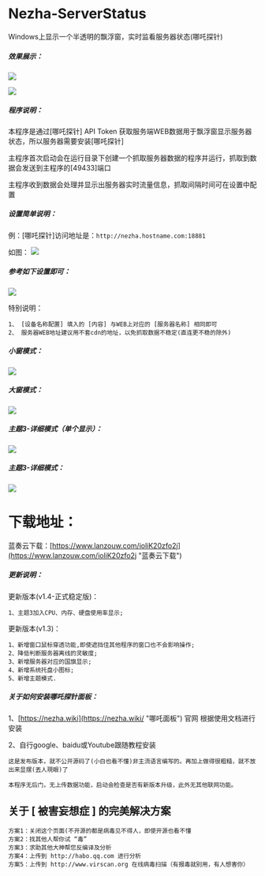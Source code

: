 # Nezha-ServerStatus
Windows上显示一个半透明的飘浮窗，实时监看服务器状态(哪吒探针)

##### 效果展示：
![](https://raw.githubusercontent.com/Xun-X/Nezha-Server-Status/main/explorer_I6TrVHCDOF.png)

![](https://raw.githubusercontent.com/Xun-X/Nezha-Server-Status/main/explorer_3OntghQXWy.png)

##### 程序说明：
本程序是通过[哪吒探针] API Token 获取服务端WEB数据用于飘浮窗显示服务器状态，所以服务器需要安装[哪吒探针]

主程序首次启动会在运行目录下创建一个抓取服务器数据的程序并运行，抓取到数据会发送到主程序的[49433]端口

主程序收到数据会处理并显示出服务器实时流量信息，抓取间隔时间可在设置中配置

##### 设置简单说明：
例：[哪吒探针]访问地址是：```http://nezha.hostname.com:18881```

如图：
![](https://raw.githubusercontent.com/Xun-X/Nezha-Server-Status/main/explorer_rbdz8QJfx2.png)

##### 参考如下设置即可：
![](https://raw.githubusercontent.com/Xun-X/Nezha-Server-Status/main/explorer_WrUY9L2w3F.png)

特别说明：
```
1、 [设备名称配置] 填入的 [内容] 与WEB上对应的 [服务器名称] 相同即可 
2、 服务器WEB地址建议用不套cdn的地址，以免抓取数据不稳定(直连更不稳的除外)
```

##### 小窗模式：
![](https://raw.githubusercontent.com/Xun-X/Nezha-Server-Status/main/explorer_I6TrVHCDOF.png)

##### 大窗模式：
![](https://raw.githubusercontent.com/Xun-X/Nezha-Server-Status/main/explorer_kLOVaAA2EO.png)

##### 主题3-详细模式（单个显示）：
![](https://raw.githubusercontent.com/Xun-X/Nezha-Server-Status/main/explorer_MDYFBW4VCv.png)

##### 主题3-详细模式：
![](https://raw.githubusercontent.com/Xun-X/Nezha-Server-Status/main/explorer_3OntghQXWy.png)

# 下载地址：
蓝奏云下载：[https://www.lanzouw.com/ioliK20zfo2j](https://www.lanzouw.com/ioliK20zfo2j "蓝奏云下载")

##### 更新说明：
更新版本(v1.4-正式稳定版)：
```
1、主题3加入CPU、内存、硬盘使用率显示;
```

更新版本(v1.3)：
```
1、新增窗口鼠标穿透功能,即使遮挡住其他程序的窗口也不会影响操作;
2、降低判断服务器离线的灵敏度;
3、新增服务器对应的国旗显示;
4、新增系统托盘小图标;
5、新增主题模式.
```

##### 关于如何安装哪吒探针面板：
1、[https://nezha.wiki](https://nezha.wiki/ "哪吒面板") 官网 根据使用文档进行安装

2、自行google、baidu或Youtube跟随教程安装



```
这是发布版本，就不公开源码了(小白也看不懂)非主流语言编写的。再加上做得很粗糙，就不放出来显摆(丟人現眼)了

本程序无后门，无上传数据功能，启动会检查是否有新版本升级，此外无其他联网功能。
```

## 关于 [ 被害妄想症 ] 的完美解决方案
```
方案1：关闭这个页面(不开源的都是病毒见不得人，即使开源也看不懂
方案2：找其他人帮你试 “毒”
方案3：求助其他大神帮您反编译及分析
方案4：上传到 http://habo.qq.com 进行分析
方案5：上传到 http://www.virscan.org 在线病毒扫描（有报毒就别用，有人想害你）
```
